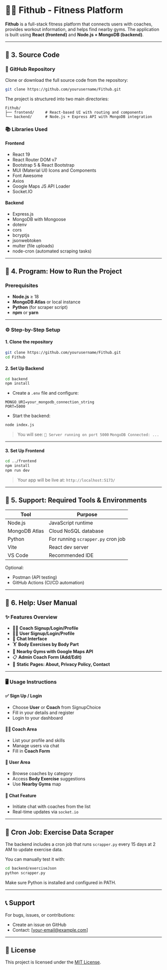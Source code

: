 # 🏋️‍♂️ Fithub - Fitness Platform

**Fithub** is a full-stack fitness platform that connects users with coaches, provides workout information, and helps find nearby gyms. The application is built using **React (frontend)** and **Node.js + MongoDB (backend)**.

---

## 📁 3. Source Code

### 🔗 GitHub Repository
Clone or download the full source code from the repository:

```bash
git clone https://github.com/yourusername/Fithub.git
```

The project is structured into two main directories:

```
Fithub/
├── frontend/     # React-based UI with routing and components
└── backend/      # Node.js + Express API with MongoDB integration
```

### 📚 Libraries Used

#### Frontend

- React 19
- React Router DOM v7
- Bootstrap 5 & React Bootstrap
- MUI (Material UI) Icons and Components
- Font Awesome
- Axios
- Google Maps JS API Loader
- Socket.IO

#### Backend

- Express.js
- MongoDB with Mongoose
- dotenv
- cors
- bcryptjs
- jsonwebtoken
- multer (file uploads)
- node-cron (automated scraping tasks)

---

## 🚀 4. Program: How to Run the Project

### Prerequisites

- **Node.js** ≥ 18
- **MongoDB Atlas** or local instance
- **Python** (for scraper script)
- **npm** or **yarn**

---

### ⚙️ Step-by-Step Setup

#### 1. Clone the repository

```bash
git clone https://github.com/yourusername/Fithub.git
cd Fithub
```

#### 2. Set Up Backend

```bash
cd backend
npm install
```

- Create a `.env` file and configure:

```env
MONGO_URI=your_mongodb_connection_string
PORT=5000
```

- Start the backend:

```bash
node index.js
```

> You will see:
> `🚀 Server running on port 5000`
> `MongoDB Connected: ...`

---

#### 3. Set Up Frontend

```bash
cd ../frontend
npm install
npm run dev
```

> Your app will be live at:
> `http://localhost:5173/`

---

## 🔧 5. Support: Required Tools & Environments

| Tool | Purpose |
|------|---------|
| Node.js | JavaScript runtime |
| MongoDB Atlas | Cloud NoSQL database |
| Python | For running `scrapper.py` cron job |
| Vite | React dev server |
| VS Code | Recommended IDE |

Optional:
- Postman (API testing)
- GitHub Actions (CI/CD automation)

---

## 📘 6. Help: User Manual

### ✨ Features Overview

- 🧑‍🏫 **Coach Signup/Login/Profile**
- 🧍‍♂️ **User Signup/Login/Profile**
- 🧾 **Chat Interface**
- 🏋️ **Body Exercises by Body Part**
- 📍 **Nearby Gyms with Google Maps API**
- 📋 **Admin Coach Form (Add/Edit)**
- 📄 **Static Pages: About, Privacy Policy, Contact**

---

### 🖥️ Usage Instructions

#### ✅ Sign Up / Login

- Choose **User** or **Coach** from SignupChoice
- Fill in your details and register
- Login to your dashboard

#### 🧑‍💼 Coach Area

- List your profile and skills
- Manage users via chat
- Fill in **Coach Form**

#### 🏃 User Area

- Browse coaches by category
- Access **Body Exercise** suggestions
- Use **Nearby Gyms** map

#### 💬 Chat Feature

- Initiate chat with coaches from the list
- Real-time updates via `socket.io`

---

## 📅 Cron Job: Exercise Data Scraper

The backend includes a cron job that runs `scrapper.py` every 15 days at 2 AM to update exercise data.

You can manually test it with:

```bash
cd backend/exerciseJson
python scrapper.py
```

Make sure Python is installed and configured in PATH.

---

## 📞 Support

For bugs, issues, or contributions:
- Create an issue on GitHub
- Contact: [your-email@example.com]

---

## 📄 License

This project is licensed under the [MIT License](LICENSE).

